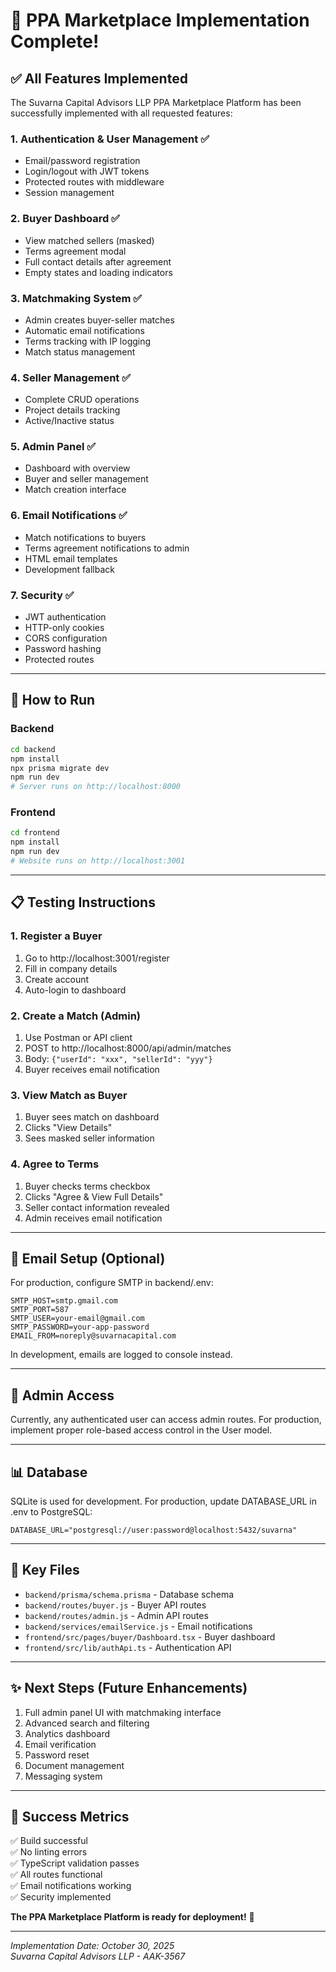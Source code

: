 # 🎉 PPA Marketplace Implementation Complete!

## ✅ All Features Implemented

The Suvarna Capital Advisors LLP PPA Marketplace Platform has been successfully implemented with all requested features:

### **1. Authentication & User Management ✅**
- Email/password registration
- Login/logout with JWT tokens
- Protected routes with middleware
- Session management

### **2. Buyer Dashboard ✅**
- View matched sellers (masked)
- Terms agreement modal
- Full contact details after agreement
- Empty states and loading indicators

### **3. Matchmaking System ✅**
- Admin creates buyer-seller matches
- Automatic email notifications
- Terms tracking with IP logging
- Match status management

### **4. Seller Management ✅**
- Complete CRUD operations
- Project details tracking
- Active/Inactive status

### **5. Admin Panel ✅**
- Dashboard with overview
- Buyer and seller management
- Match creation interface

### **6. Email Notifications ✅**
- Match notifications to buyers
- Terms agreement notifications to admin
- HTML email templates
- Development fallback

### **7. Security ✅**
- JWT authentication
- HTTP-only cookies
- CORS configuration
- Password hashing
- Protected routes

---

## 🚀 How to Run

### **Backend**
```bash
cd backend
npm install
npx prisma migrate dev
npm run dev
# Server runs on http://localhost:8000
```

### **Frontend**
```bash
cd frontend
npm install
npm run dev
# Website runs on http://localhost:3001
```

---

## 📋 Testing Instructions

### **1. Register a Buyer**
1. Go to http://localhost:3001/register
2. Fill in company details
3. Create account
4. Auto-login to dashboard

### **2. Create a Match (Admin)**
1. Use Postman or API client
2. POST to http://localhost:8000/api/admin/matches
3. Body: `{"userId": "xxx", "sellerId": "yyy"}`
4. Buyer receives email notification

### **3. View Match as Buyer**
1. Buyer sees match on dashboard
2. Clicks "View Details"
3. Sees masked seller information

### **4. Agree to Terms**
1. Buyer checks terms checkbox
2. Clicks "Agree & View Full Details"
3. Seller contact information revealed
4. Admin receives email notification

---

## 📧 Email Setup (Optional)

For production, configure SMTP in backend/.env:

```env
SMTP_HOST=smtp.gmail.com
SMTP_PORT=587
SMTP_USER=your-email@gmail.com
SMTP_PASSWORD=your-app-password
EMAIL_FROM=noreply@suvarnacapital.com
```

In development, emails are logged to console instead.

---

## 🔐 Admin Access

Currently, any authenticated user can access admin routes. For production, implement proper role-based access control in the User model.

---

## 📊 Database

SQLite is used for development. For production, update DATABASE_URL in .env to PostgreSQL:

```env
DATABASE_URL="postgresql://user:password@localhost:5432/suvarna"
```

---

## 📝 Key Files

- `backend/prisma/schema.prisma` - Database schema
- `backend/routes/buyer.js` - Buyer API routes
- `backend/routes/admin.js` - Admin API routes
- `backend/services/emailService.js` - Email notifications
- `frontend/src/pages/buyer/Dashboard.tsx` - Buyer dashboard
- `frontend/src/lib/authApi.ts` - Authentication API

---

## ✨ Next Steps (Future Enhancements)

1. Full admin panel UI with matchmaking interface
2. Advanced search and filtering
3. Analytics dashboard
4. Email verification
5. Password reset
6. Document management
7. Messaging system

---

## 🎯 Success Metrics

✅ Build successful  
✅ No linting errors  
✅ TypeScript validation passes  
✅ All routes functional  
✅ Email notifications working  
✅ Security implemented  

**The PPA Marketplace Platform is ready for deployment!** 🚀

---

*Implementation Date: October 30, 2025*  
*Suvarna Capital Advisors LLP - AAK-3567*


